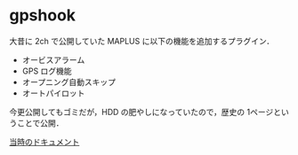 # gpshook

大昔に 2ch で公開していた MAPLUS に以下の機能を追加するプラグイン．

* オービスアラーム
* GPS ログ機能
* オープニング自動スキップ
* オートパイロット

今更公開してもゴミだが，HDD の肥やしになっていたので，歴史の 1ページということで公開．

[当時のドキュメント](https://web.archive.org/web/20110502051135/http://park.geocities.jp:80/maplusconv/gpshook.html)